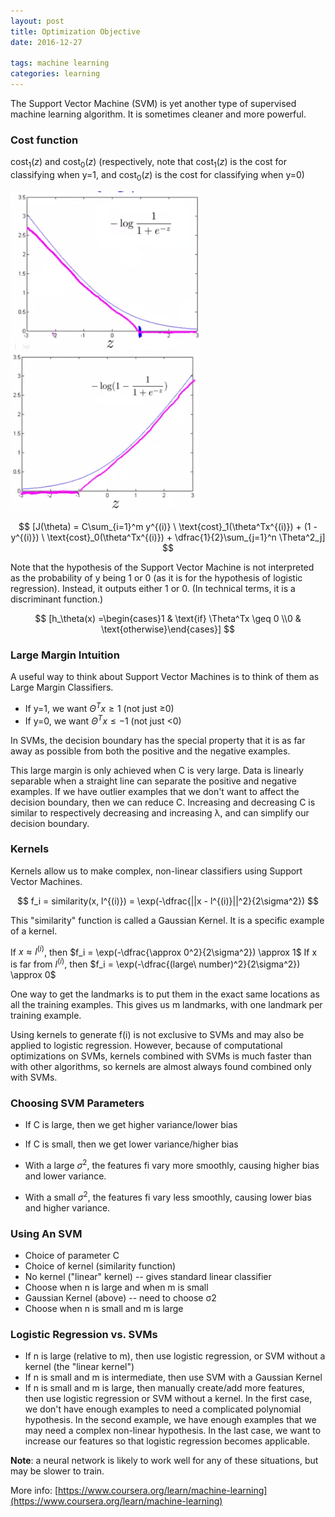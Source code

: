 ```yaml
---
layout: post
title: Optimization Objective
date: 2016-12-27

tags: machine learning
categories: learning
---
```

The Support Vector Machine (SVM) is yet another type of supervised machine learning algorithm. It is sometimes cleaner and more powerful.

### Cost function

$\text{cost}_1(z)$ and $\text{cost}_0(z)$ (respectively, note that $\text{cost}_1(z)$ is the cost for classifying when y=1, and $\text{cost}_0(z)$ is the cost for classifying when y=0)

![image](/assets/Svm_hing.png)
![image](/assets/Svm_hinge_negative_class.png)

$$
[J(\theta) = C\sum_{i=1}^m y^{(i)} \ \text{cost}_1(\theta^Tx^{(i)}) + (1 - y^{(i)}) \ \text{cost}_0(\theta^Tx^{(i)}) + \dfrac{1}{2}\sum_{j=1}^n \Theta^2_j]
$$

Note that the hypothesis of the Support Vector Machine is not interpreted as the probability of y being 1 or 0 (as it is for the hypothesis of logistic regression). Instead, it outputs either 1 or 0. (In technical terms, it is a discriminant function.)

$$
[h_\theta(x) =\begin{cases}1 & \text{if} \Theta^Tx \geq 0 \\0 & \text{otherwise}\end{cases}]
$$


### Large Margin Intuition

A useful way to think about Support Vector Machines is to think of them as Large Margin Classifiers.

* If y=1, we want $\Theta^Tx \geq 1$ (not just ≥0)
* If y=0, we want $\Theta^Tx \leq -1$ (not just <0)

In SVMs, the decision boundary has the special property that it is as far away as possible from both the positive and the negative examples.

This large margin is only achieved when C is very large. Data is linearly separable when a straight line can separate the positive and negative examples. If we have outlier examples that we don't want to affect the decision boundary, then we can reduce C. Increasing and decreasing C is similar to respectively decreasing and increasing λ, and can simplify our decision boundary.

### Kernels

Kernels allow us to make complex, non-linear classifiers using Support Vector Machines.

$$
f_i = similarity(x, l^{(i)}) = \exp(-\dfrac{||x - l^{(i)}||^2}{2\sigma^2})
$$

This "similarity" function is called a Gaussian Kernel. It is a specific example of a kernel.

If $x \approx l^{(i)}$, then $f_i = \exp(-\dfrac{\approx 0^2}{2\sigma^2}) \approx 1$
If x is far from $l^{(i)}$, then $f_i = \exp(-\dfrac{(large\ number)^2}{2\sigma^2}) \approx 0$

One way to get the landmarks is to put them in the exact same locations as all the training examples. This gives us m landmarks, with one landmark per training example.

Using kernels to generate f(i) is not exclusive to SVMs and may also be applied to logistic regression. However, because of computational optimizations on SVMs, kernels combined with SVMs is much faster than with other algorithms, so kernels are almost always found combined only with SVMs.

### Choosing SVM Parameters

* If C is large, then we get higher variance/lower bias
* If C is small, then we get lower variance/higher bias

* With a large $σ^2$, the features fi vary more smoothly, causing higher bias and lower variance.
* With a small $σ^2$, the features fi vary less smoothly, causing lower bias and higher variance.

### Using An SVM

* Choice of parameter C
* Choice of kernel (similarity function)
* No kernel ("linear" kernel) -- gives standard linear classifier
* Choose when n is large and when m is small
* Gaussian Kernel (above) -- need to choose σ2
* Choose when n is small and m is large

### Logistic Regression vs. SVMs

* If n is large (relative to m), then use logistic regression, or SVM without a kernel (the "linear kernel")
* If n is small and m is intermediate, then use SVM with a Gaussian Kernel
* If n is small and m is large, then manually create/add more features, then use logistic regression or SVM without a kernel.
In the first case, we don't have enough examples to need a complicated polynomial hypothesis. In the second example, we have enough examples that we may need a complex non-linear hypothesis. In the last case, we want to increase our features so that logistic regression becomes applicable.

**Note**: a neural network is likely to work well for any of these situations, but may be slower to train.

More info:
[https://www.coursera.org/learn/machine-learning](https://www.coursera.org/learn/machine-learning)
